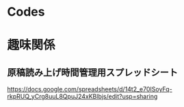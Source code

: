 # Codes

# 趣味関係

## 原稿読み上げ時間管理用スプレッドシート
https://docs.google.com/spreadsheets/d/14t2_e70ISoyFq-rkpRUQ_yCrg8uuL8QpuJ24xKBlbjs/edit?usp=sharing

